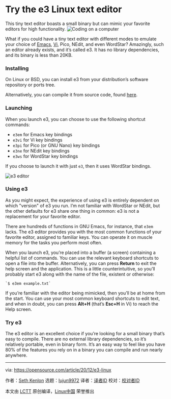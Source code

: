[#]: collector: (lujun9972)
[#]: translator: ( )
[#]: reviewer: ( )
[#]: publisher: ( )
[#]: url: ( )
[#]: subject: (Try the e3 Linux text editor)
[#]: via: (https://opensource.com/article/20/12/e3-linux)
[#]: author: (Seth Kenlon https://opensource.com/users/seth)

Try the e3 Linux text editor
======
This tiny text editor boasts a small binary but can mimic your favorite
editors for high functionality.
![Coding on a computer][1]

What if you could have a tiny text editor with different modes to emulate your choice of [Emacs][2], [Vi][3], Pico, NEdit, and even WordStar? Amazingly, such an editor already exists, and it’s called e3. It has no library dependencies, and its binary is less than 20KB.

### Installing

On Linux or BSD, you can install e3 from your distribution’s software repository or ports tree.

Alternatively, you can compile it from source code, found [here][4].

### Launching

When you launch e3, you can choose to use the following shortcut commands:

  * `e3em` for Emacs key bindings
  * `e3vi` for Vi key bindings
  * `e3pi` for Pico (or GNU Nano) key bindings
  * `e3ne` for NEdit key bindings
  * `e3ws` for WordStar key bindings



If you choose to launch it with just `e3`, then it uses WordStar bindings.

![e3 editor][5]

### Using e3

As you might expect, the experience of using e3 is entirely dependent on which "version" of e3 you run. I’m not familiar with WordStar or NEdit, but the other defaults for e3 share one thing in common: e3 is not a replacement for your favorite editor.

There are hundreds of functions in GNU Emacs, for instance, that `e3em` lacks. The e3 editor provides you with the most common functions of your favorite editor, assigned to familiar keys. You can operate it on muscle memory for the tasks you perform most often.

When you launch e3, you’re placed into a buffer (a screen) containing a helpful list of commands. You can use the relevant keyboard shortcuts to open a file into the buffer. Alternatively, you can press **Return** to exit the help screen and the application. This is a little counterintuitive, so you’ll probably start e3 along with the name of the file, existent or otherwise:


```
`$ e3em example.txt`
```

If you’re familiar with the editor being mimicked, then you’ll be at home from the start. You can use your most common keyboard shortcuts to edit text, and when in doubt, you can press **Alt+H** (that’s **Esc+H** in Vi) to reach the Help screen.

### Try e3

The e3 editor is an excellent choice if you’re looking for a small binary that’s easy to compile. There are no external library dependencies, so it’s relatively portable, even in binary form. It’s an easy way to feel like you have 80% of the features you rely on in a binary you can compile and run nearly anywhere.

--------------------------------------------------------------------------------

via: https://opensource.com/article/20/12/e3-linux

作者：[Seth Kenlon][a]
选题：[lujun9972][b]
译者：[译者ID](https://github.com/译者ID)
校对：[校对者ID](https://github.com/校对者ID)

本文由 [LCTT](https://github.com/LCTT/TranslateProject) 原创编译，[Linux中国](https://linux.cn/) 荣誉推出

[a]: https://opensource.com/users/seth
[b]: https://github.com/lujun9972
[1]: https://opensource.com/sites/default/files/styles/image-full-size/public/lead-images/code_computer_laptop_hack_work.png?itok=aSpcWkcl (Coding on a computer)
[2]: https://opensource.com/article/20/12/emacs
[3]: https://opensource.com/article/20/12/vi-text-editor
[4]: https://sites.google.com/site/e3editor
[5]: https://opensource.com/sites/default/files/e3.png (e3 editor)
